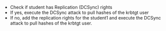 - Check if student has Replication (DCSync) rights
- If yes, execute the DCSync attack to pull hashes of the krbtgt user
- If no, add the replication rights for the student1 and execute the DCSync attack to pull hashes of the krbtgt user.

